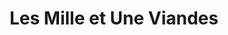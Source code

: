---
title: "Les Mille et Une Viandes"
url: /mouans-sartoux/les-mille-et-une-viandes/
shop: Metzgerei
---